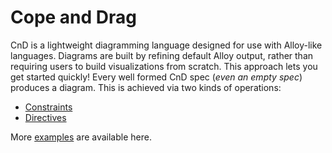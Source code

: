 # Cope and Drag

CnD is a lightweight diagramming language designed for use with Alloy-like languages.
Diagrams are built by refining default Alloy output, rather than requiring users to build 
visualizations from scratch. 
This approach lets you get started quickly! Every well formed CnD spec
(*even an empty spec*) produces a diagram. This is achieved via two kinds of operations:

- [Constraints](constraints.md)
- [Directives](directives.md)

More [examples](examples.md) are available here.


